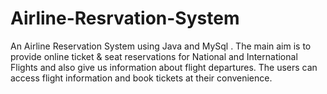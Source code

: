 # Airline-Resrvation-System
 An Airline Reservation System using Java and  MySql . The main aim is to provide online ticket &amp; seat reservations for National and International Flights and also give us information about flight departures. The users can access flight information and book tickets at their convenience. 
